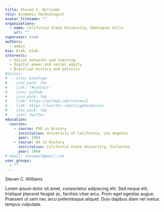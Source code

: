 ```yaml
---
title: Steven C. Williams
role: Academic Technologist
avatar_filename: ""
organizations:
  - name: California State University, Dominguez Hills
    url: ""
superuser: true
authors:
  - admin
bio: blah, blah.
interests:
  - Social networks and learning
  - Digital power and social equity
  - Brazilian history and politics
#social:
#  - icon: envelope
#    icon_pack: fas
#    link: "#contact"
#  - icon: github
#    icon_pack: fab
#    link: https://github.com/stevewil
#  - link: https://twitter.com/sisyphusbowles
#    icon_pack: fab
#    icon: twitter
education:
  courses:
    - course: PhD in History
      institution: University of California, Los Angeles
      year: 1994
    - course: BA in History
      institution: California State University, Fullerton
      year: 1984
# email: stevewil@gmail.com
user_groups:
  - ""
---
```

Steven C. Williams

Lorem ipsum dolor sit amet, consectetur adipiscing elit. Sed neque elit, tristique placerat feugiat ac, facilisis vitae arcu. Proin eget egestas augue. Praesent ut sem nec arcu pellentesque aliquet. Duis dapibus diam vel metus tempus vulputate.
